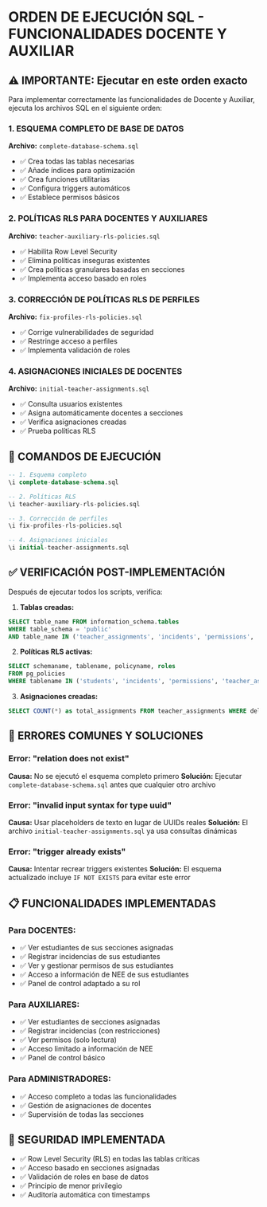 # ORDEN DE EJECUCIÓN SQL - FUNCIONALIDADES DOCENTE Y AUXILIAR

## ⚠️ IMPORTANTE: Ejecutar en este orden exacto

Para implementar correctamente las funcionalidades de Docente y Auxiliar, ejecuta los archivos SQL en el siguiente orden:

### 1. ESQUEMA COMPLETO DE BASE DE DATOS
**Archivo:** `complete-database-schema.sql`
- ✅ Crea todas las tablas necesarias
- ✅ Añade índices para optimización
- ✅ Crea funciones utilitarias
- ✅ Configura triggers automáticos
- ✅ Establece permisos básicos

### 2. POLÍTICAS RLS PARA DOCENTES Y AUXILIARES
**Archivo:** `teacher-auxiliary-rls-policies.sql`
- ✅ Habilita Row Level Security
- ✅ Elimina políticas inseguras existentes
- ✅ Crea políticas granulares basadas en secciones
- ✅ Implementa acceso basado en roles

### 3. CORRECCIÓN DE POLÍTICAS RLS DE PERFILES
**Archivo:** `fix-profiles-rls-policies.sql`
- ✅ Corrige vulnerabilidades de seguridad
- ✅ Restringe acceso a perfiles
- ✅ Implementa validación de roles

### 4. ASIGNACIONES INICIALES DE DOCENTES
**Archivo:** `initial-teacher-assignments.sql`
- ✅ Consulta usuarios existentes
- ✅ Asigna automáticamente docentes a secciones
- ✅ Verifica asignaciones creadas
- ✅ Prueba políticas RLS

## 🔧 COMANDOS DE EJECUCIÓN

```sql
-- 1. Esquema completo
\i complete-database-schema.sql

-- 2. Políticas RLS
\i teacher-auxiliary-rls-policies.sql

-- 3. Corrección de perfiles
\i fix-profiles-rls-policies.sql

-- 4. Asignaciones iniciales
\i initial-teacher-assignments.sql
```

## ✅ VERIFICACIÓN POST-IMPLEMENTACIÓN

Después de ejecutar todos los scripts, verifica:

1. **Tablas creadas:**
```sql
SELECT table_name FROM information_schema.tables 
WHERE table_schema = 'public' 
AND table_name IN ('teacher_assignments', 'incidents', 'permissions', 'nees', 'risk_factors', 'dropouts');
```

2. **Políticas RLS activas:**
```sql
SELECT schemaname, tablename, policyname, roles 
FROM pg_policies 
WHERE tablename IN ('students', 'incidents', 'permissions', 'teacher_assignments');
```

3. **Asignaciones creadas:**
```sql
SELECT COUNT(*) as total_assignments FROM teacher_assignments WHERE deleted_at IS NULL;
```

## 🚨 ERRORES COMUNES Y SOLUCIONES

### Error: "relation does not exist"
**Causa:** No se ejecutó el esquema completo primero
**Solución:** Ejecutar `complete-database-schema.sql` antes que cualquier otro archivo

### Error: "invalid input syntax for type uuid"
**Causa:** Usar placeholders de texto en lugar de UUIDs reales
**Solución:** El archivo `initial-teacher-assignments.sql` ya usa consultas dinámicas

### Error: "trigger already exists"
**Causa:** Intentar recrear triggers existentes
**Solución:** El esquema actualizado incluye `IF NOT EXISTS` para evitar este error

## 📋 FUNCIONALIDADES IMPLEMENTADAS

### Para DOCENTES:
- ✅ Ver estudiantes de sus secciones asignadas
- ✅ Registrar incidencias de sus estudiantes
- ✅ Ver y gestionar permisos de sus estudiantes
- ✅ Acceso a información de NEE de sus estudiantes
- ✅ Panel de control adaptado a su rol

### Para AUXILIARES:
- ✅ Ver estudiantes de secciones asignadas
- ✅ Registrar incidencias (con restricciones)
- ✅ Ver permisos (solo lectura)
- ✅ Acceso limitado a información de NEE
- ✅ Panel de control básico

### Para ADMINISTRADORES:
- ✅ Acceso completo a todas las funcionalidades
- ✅ Gestión de asignaciones de docentes
- ✅ Supervisión de todas las secciones

## 🔐 SEGURIDAD IMPLEMENTADA

- ✅ Row Level Security (RLS) en todas las tablas críticas
- ✅ Acceso basado en secciones asignadas
- ✅ Validación de roles en base de datos
- ✅ Principio de menor privilegio
- ✅ Auditoría automática con timestamps